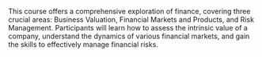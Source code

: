 This course offers a comprehensive exploration of finance, covering three crucial areas: Business Valuation, Financial Markets and Products, and Risk Management. Participants will learn how to assess the intrinsic value of a company, understand the dynamics of various financial markets, and gain the skills to effectively manage financial risks.
